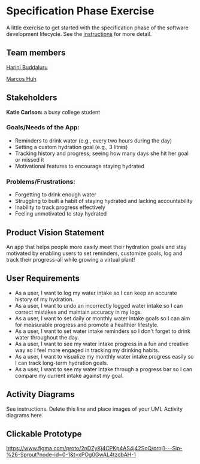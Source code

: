 # Specification Phase Exercise

A little exercise to get started with the specification phase of the software development lifecycle. See the [instructions](instructions.md) for more detail.

## Team members

[Harini Buddaluru](https://github.com/peanutoil)

[Marcos Huh](https://github.com/mh6355)

## Stakeholders

**Katie Carlson:** a busy college student

### Goals/Needs of the App:

- Reminders to drink water (e.g., every two hours during the day)
- Setting a custom hydration goal (e.g., 3 litres)
- Tracking history and progress; seeing how many days she hit her goal or missed it
- Motivational features to encourage staying hydrated

### Problems/Frustrations:

- Forgetting to drink enough water
- Struggling to built a habit of staying hydrated and lacking accountability
- Inability to track progress effectively
- Feeling unmotivated to stay hydrated

## Product Vision Statement

An app that helps people more easily meet their hydration goals and stay motivated by enabling users to set reminders, customize goals, log and track their progress-all while growing a virtual plant!

## User Requirements

- As a user, I want to log my water intake so I can keep an accurate history of my hydration.
- As a user, I want to undo an incorrectly logged water intake so I can correct mistakes and maintain accuracy in my logs.
- As a user, I want to set daily or monthly water intake goals so I can aim for measurable progress and promote a healthier lifestyle.
- As a user, I want to set water intake reminders so I don't forget to drink water throughout the day.
- As a user, I want to see my water intake progress in a fun and creative way so I feel more engaged in tracking my drinking habits.
- As a user, I want to visualize my monthly water intake progress easily so I can track long-term hydration goals.
- As a user, I want to see my water intake through a progress bar so I can compare my current intake against my goal.

## Activity Diagrams

See instructions. Delete this line and place images of your UML Activity diagrams here.

## Clickable Prototype

https://www.figma.com/proto/2nDZyKj4CPKp4AS4j42SoQ/proj1---Sip-%26-Sprout?node-id=0-1&t=xPOg0GwAL4tzdbAH-1
